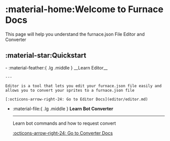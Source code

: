 # :material-home:Welcome to Furnace Docs
This page will help you understand the furnace.json File Editor and Converter

## :material-star:Quickstart

<div class="grid cards" markdown>
-   :material-feather:{ .lg .middle } __Learn Editor__

    ---

    Editor is a tool that lets you edit your furnace.json file easily and allows you to convert your sprites to a furnace.json file

    [:octicons-arrow-right-24: Go to Editor Docs](editor/editor.md)

-   :material-file:{ .lg .middle } __Learn Bot Converter__

    ---

    Learn bot commands and how to request convert

    [:octicons-arrow-right-24: Go to Converter Docs](converter/converter.md)
</div>